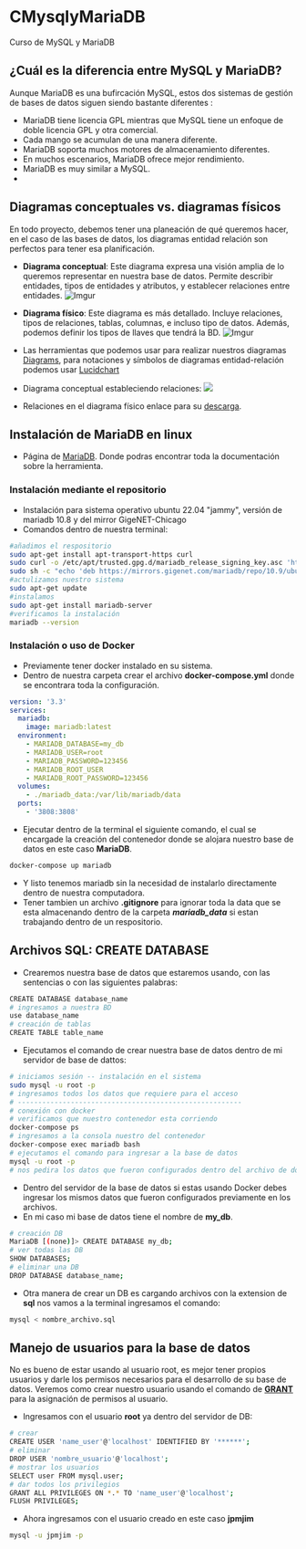 # CMysqlyMariaDB
Curso de MySQL y MariaDB

## ¿Cuál es la diferencia entre MySQL y MariaDB?
  Aunque MariaDB es una bufircación MySQL, estos dos sistemas  de gestión de bases de datos siguen siendo  bastante diferentes :
  - MariaDB tiene licencia GPL mientras que MySQL tiene un enfoque de doble licencia GPL y otra comercial.
  - Cada mango se acumulan  de una manera  diferente.
  - MariaDB soporta muchos motores de almacenamiento diferentes.
  - En muchos escenarios, MariaDB ofrece mejor rendimiento.
  - MariaDB es muy similar a MySQL.
  - [](https://www.ionos.mx/digitalguide/hosting/cuestiones-tecnicas/mariadb-vs-mysql/)

## Diagramas conceptuales vs. diagramas físicos
  En todo proyecto, debemos tener una planeación de qué queremos hacer, en el caso de las bases de datos, los diagramas entidad relación son perfectos para tener esa planificación.

  - **Diagrama conceptual**: Este diagrama expresa una visión amplia de lo queremos representar en nuestra base de datos. Permite describir entidades, tipos de entidades y atributos, y establecer relaciones entre entidades.
  ![Imgur](https://i.imgur.com/KKmZlIK.png)
  
  - **Diagrama físico**: Este diagrama es más detallado. Incluye relaciones, tipos de relaciones, tablas, columnas, e incluso tipo de datos. Además, podemos definir  los tipos de llaves que tendrá la BD.
  ![Imgur](https://i.imgur.com/LwHeQNi.png)
  - Las herramientas que podemos usar para realizar nuestros diagramas [Diagrams](https://www.diagrams.net/), para notaciones y símbolos de diagramas entidad-relación podemos usar [Lucidchart](https://www.lucidchart.com/pages/es/simbolos-de-diagramas-entidad-relacion)

- Diagrama conceptual estableciendo relaciones:
  ![](https://i.imgur.com/CnaIP88.png)

- Relaciones en el diagrama físico enlace para su [descarga](https://static.platzi.com/media/public/uploads/diagrama-fisico_c5b5005f-6eb6-44b1-9edf-f6dda8584916.drawio).
 
## Instalación de MariaDB en linux
  - Página de [MariaDB](https://mariadb.org/). Donde podras encontrar toda la documentación sobre la herramienta.

  ### Instalación mediante el repositorio

  - Instalación para sistema operativo ubuntu 22.04 "jammy", versión de mariadb 10.8 y del mirror GigeNET-Chicago
  - Comandos dentro de nuestra terminal:
  ```bash
  #añadimos el respositorio
  sudo apt-get install apt-transport-https curl
  sudo curl -o /etc/apt/trusted.gpg.d/mariadb_release_signing_key.asc 'https://mariadb.org/mariadb_release_signing_key.asc'
  sudo sh -c "echo 'deb https://mirrors.gigenet.com/mariadb/repo/10.9/ubuntu jammy main' >>/etc/apt/sources.list"
  #actulizamos nuestro sistema
  sudo apt-get update
  #instalamos
  sudo apt-get install mariadb-server
  #verificamos la instalación
  mariadb --version
  ```
  ### Instalación o uso de Docker
  - Previamente tener docker instalado en su sistema.
  - Dentro de nuestra carpeta crear el archivo **docker-compose.yml** donde se encontrara toda la configuración.
  ```yml
  version: '3.3'
  services:
    mariadb:
      image: mariadb:latest
    environment:
      - MARIADB_DATABASE=my_db
      - MARIADB_USER=root
      - MARIADB_PASSWORD=123456
      - MARIADB_ROOT_USER
      - MARIADB_ROOT_PASSWORD=123456
    volumes:
      - ./mariadb_data:/var/lib/mariadb/data
    ports:
      - '3808:3808'
  ```
  - Ejecutar dentro de la terminal el siguiente comando, el cual se encargade la creación del contenedor donde se alojara nuestro base de datos en este caso **MariaDB**.
  ```bash
  docker-compose up mariadb
  ```
  - Y listo tenemos mariadb sin la necesidad de instalarlo directamente dentro de nuestra computadora.
  - Tener tambien un archivo **.gitignore** para ignorar toda la data que se esta almacenando dentro de la carpeta ***mariadb_data*** si estan trabajando dentro de un respositorio.

## Archivos SQL: CREATE DATABASE
  - Crearemos nuestra base de datos que estaremos usando, con las sentencias o con las siguientes palabras:
  ```bash
  CREATE DATABASE database_name
  # ingresamos a nuestra BD
  use database_name
  # creación de tablas
  CREATE TABLE table_name
  ```
  - Ejecutamos el comando de crear nuestra base de datos dentro de mi servidor de base de dattos:
  ```bash
  # iniciamos sesión -- instalación en el sistema
  sudo mysql -u root -p
  # ingresamos todos los datos que requiere para el acceso
  # -------------------------------------------------------
  # conexión con docker
  # verificamos que nuestro contenedor esta corriendo
  docker-compose ps
  # ingresamos a la consola nuestro del contenedor
  docker-compose exec mariadb bash
  # ejecutamos el comando para ingresar a la base de datos
  mysql -u root -p
  # nos pedira los datos que fueron configurados dentro del archivo de docker-compose.yml
  ```

  - Dentro del servidor de la base de datos si estas usando Docker debes ingresar los mismos datos que fueron configurados previamente en los archivos.
  - En mi caso mi base de datos tiene el nombre de **my_db**.
  ```bash
  # creación DB
  MariaDB [(none)]> CREATE DATABASE my_db;
  # ver todas las DB
  SHOW DATABASES;
  # eliminar una DB
  DROP DATABASE database_name;
  ```
  - Otra manera de crear un DB es cargando archivos con la extension de **sql** nos vamos a la terminal ingresamos el comando:
  ```bash
  mysql < nombre_archivo.sql
  ```

## Manejo de usuarios para la base de datos
  No es bueno de estar usando al usuario root, es mejor tener propios usuarios y darle los permisos necesarios para el desarrollo de su base de datos. Veremos como crear nuestro usuario usando el comando de [**GRANT**](https://mariadb.com/kb/en/grant/#grant-option) para la asignación de permisos al usuario.

  - Ingresamos con el usuario **root** ya dentro del servidor de DB:
  ```bash
  # crear
  CREATE USER 'name_user'@'localhost' IDENTIFIED BY '******';
  # eliminar
  DROP USER 'nombre_usuario'@'localhost';
  # mostrar los usuarios
  SELECT user FROM mysql.user;
  # dar todos los privilegios
  GRANT ALL PRIVILEGES ON *.* TO 'name_user'@'localhost';
  FLUSH PRIVILEGES;
  ```

  - Ahora ingresamos con el usuario creado en este caso **jpmjim**
  ```bash
  mysql -u jpmjim -p 
  ```
